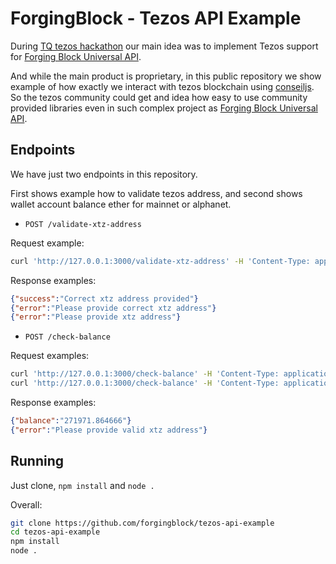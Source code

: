 # ForgingBlock - Tezos API Example

During [TQ tezos hackathon](http://ideo.tqtezos.com/) our main idea was to implement Tezos support for [Forging Block Universal API](https://api.forgingblock.io/docs/#fbuni).

And while the main product is proprietary, in this public repository we show example of how exactly we interact with tezos blockchain using [conseiljs](https://github.com/Cryptonomic/ConseilJS). So the tezos community could get and idea how easy to use community provided libraries even in such complex project as [Forging Block Universal API](https://api.forgingblock.io/docs/#fbuni).

## Endpoints

We have just two endpoints in this repository. 

First shows example how to validate tezos address, and second shows wallet account balance ether for mainnet or alphanet.

- `POST /validate-xtz-address`

Request example:

```bash
curl 'http://127.0.0.1:3000/validate-xtz-address' -H 'Content-Type: application/x-www-form-urlencoded' --data 'address=tz1isXamBXpTUgbByQ6gXgZQg4GWNW7r6rKE'
```

Response examples:
```json
{"success":"Correct xtz address provided"}
{"error":"Please provide correct xtz address"}
{"error":"Please provide xtz address"}
```

- `POST /check-balance`

Request examples:
```bash
curl 'http://127.0.0.1:3000/check-balance' -H 'Content-Type: application/x-www-form-urlencoded' --data 'address=tz1TaLYBeGZD3yKVHQGBM857CcNnFFNceLYh'
curl 'http://127.0.0.1:3000/check-balance' -H 'Content-Type: application/x-www-form-urlencoded' --data 'address=tz1TaLYBeGZD3yKVHQGBM857CcNnFFNceLYh&network=alphanet'
```

Response examples:
```json
{"balance":"271971.864666"}
{"error":"Please provide valid xtz address"}
```

## Running

Just clone, `npm install` and `node .`

Overall: 

```bash
git clone https://github.com/forgingblock/tezos-api-example
cd tezos-api-example
npm install
node .
```

